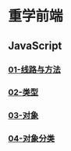 # 重学前端

## JavaScript 

### [01-线路与方法](./01.md)
### [02-类型](./02.md)
### [03-对象](./03.md)
### [04-对象分类](./04.md)